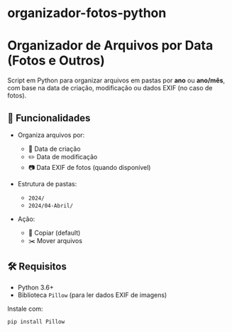 # organizador-fotos-python
# Organizador de Arquivos por Data (Fotos e Outros)

Script em Python para organizar arquivos em pastas por **ano** ou **ano/mês**, com base na data de criação, modificação ou dados EXIF (no caso de fotos).

## 📌 Funcionalidades

- Organiza arquivos por:
  - 📅 Data de criação
  - ✏️ Data de modificação
  - 📷 Data EXIF de fotos (quando disponível)

- Estrutura de pastas:
  - `2024/`
  - `2024/04-Abril/`

- Ação:
  - 📂 Copiar (default)
  - ✂️ Mover arquivos

## 🛠️ Requisitos

- Python 3.6+
- Biblioteca `Pillow` (para ler dados EXIF de imagens)

Instale com:

```bash
pip install Pillow
